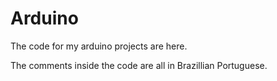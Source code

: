 # Arduino
The code for my arduino projects are here.

The comments inside the code are all in Brazillian Portuguese.
